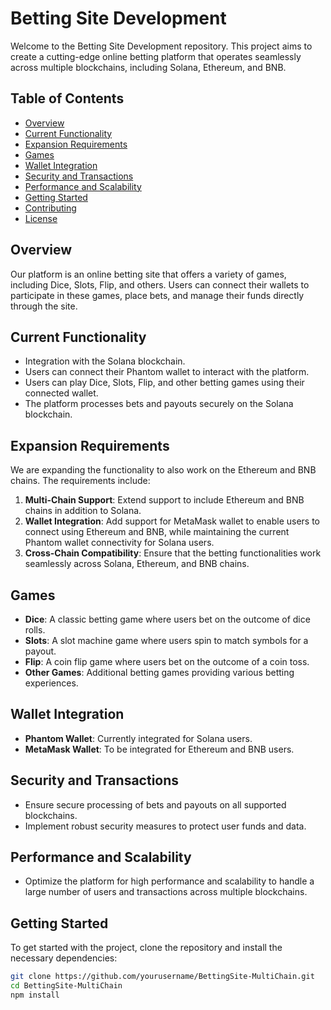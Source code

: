 # Betting Site Development

Welcome to the Betting Site Development repository. This project aims to create a cutting-edge online betting platform that operates seamlessly across multiple blockchains, including Solana, Ethereum, and BNB.

## Table of Contents
- [Overview](#overview)
- [Current Functionality](#current-functionality)
- [Expansion Requirements](#expansion-requirements)
- [Games](#games)
- [Wallet Integration](#wallet-integration)
- [Security and Transactions](#security-and-transactions)
- [Performance and Scalability](#performance-and-scalability)
- [Getting Started](#getting-started)
- [Contributing](#contributing)
- [License](#license)


## Overview

Our platform is an online betting site that offers a variety of games, including Dice, Slots, Flip, and others. Users can connect their wallets to participate in these games, place bets, and manage their funds directly through the site.

## Current Functionality

- Integration with the Solana blockchain.
- Users can connect their Phantom wallet to interact with the platform.
- Users can play Dice, Slots, Flip, and other betting games using their connected wallet.
- The platform processes bets and payouts securely on the Solana blockchain.

## Expansion Requirements

We are expanding the functionality to also work on the Ethereum and BNB chains. The requirements include:

1. **Multi-Chain Support**: Extend support to include Ethereum and BNB chains in addition to Solana.
2. **Wallet Integration**: Add support for MetaMask wallet to enable users to connect using Ethereum and BNB, while maintaining the current Phantom wallet connectivity for Solana users.
3. **Cross-Chain Compatibility**: Ensure that the betting functionalities work seamlessly across Solana, Ethereum, and BNB chains.

## Games

- **Dice**: A classic betting game where users bet on the outcome of dice rolls.
- **Slots**: A slot machine game where users spin to match symbols for a payout.
- **Flip**: A coin flip game where users bet on the outcome of a coin toss.
- **Other Games**: Additional betting games providing various betting experiences.

## Wallet Integration

- **Phantom Wallet**: Currently integrated for Solana users.
- **MetaMask Wallet**: To be integrated for Ethereum and BNB users.

## Security and Transactions

- Ensure secure processing of bets and payouts on all supported blockchains.
- Implement robust security measures to protect user funds and data.

## Performance and Scalability

- Optimize the platform for high performance and scalability to handle a large number of users and transactions across multiple blockchains.

## Getting Started

To get started with the project, clone the repository and install the necessary dependencies:

```bash
git clone https://github.com/yourusername/BettingSite-MultiChain.git
cd BettingSite-MultiChain
npm install
